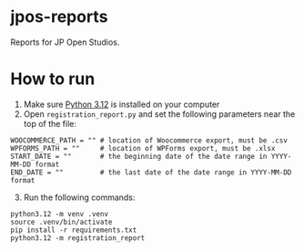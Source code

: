 # jpos-reports
Reports for JP Open Studios.

# How to run

1. Make sure [Python 3.12](https://www.python.org/downloads/release/python-3123/) is installed on your computer
2. Open `registration_report.py` and set the following parameters near the top of the file:

```
WOOCOMMERCE_PATH = "" # location of Woocommerce export, must be .csv
WPFORMS_PATH = ""     # location of WPForms export, must be .xlsx
START_DATE = ""       # the beginning date of the date range in YYYY-MM-DD format
END_DATE = ""         # the last date of the date range in YYYY-MM-DD format
```

3. Run the following commands:

```
python3.12 -m venv .venv
source .venv/bin/activate
pip install -r requirements.txt
python3.12 -m registration_report
```

